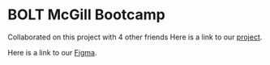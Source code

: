 # BOLT McGill Bootcamp
Collaborated on this project with 4 other friends
Here is a link to our [project](https://incrementumapp.herokuapp.com/). 

Here is a link to our [Figma](https://www.figma.com/file/rTsrAiPW5q52nB5gFq4kyR/Incrementum?node-id=0%3A1).
